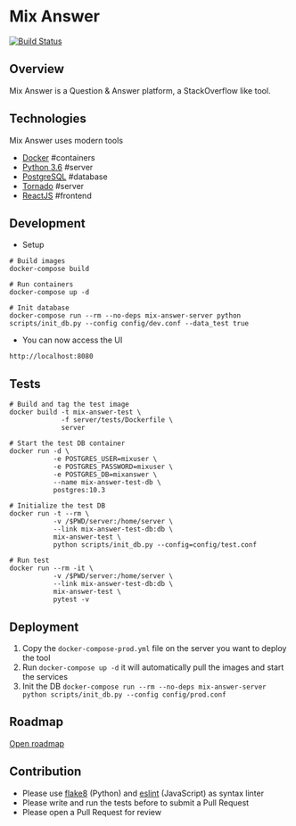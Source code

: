 # Mix Answer

[![Build Status](https://travis-ci.org/william57m/mix-answer.svg?branch=master)](https://travis-ci.org/william57m/mix-answer)


## Overview
Mix Answer is a Question & Answer platform, a StackOverflow like tool.


## Technologies
Mix Answer uses modern tools
* [Docker](https://www.docker.com/) #containers
* [Python 3.6](http://www.python.org/) #server
* [PostgreSQL](http://www.postgresql.org/) #database
* [Tornado](http://www.tornadoweb.org/en/stable/) #server
* [ReactJS](https://reactjs.org/) #frontend


## Development

- Setup
```
# Build images
docker-compose build

# Run containers
docker-compose up -d

# Init database
docker-compose run --rm --no-deps mix-answer-server python scripts/init_db.py --config config/dev.conf --data_test true
```

- You can now access the UI
```
http://localhost:8080
```

## Tests
```
# Build and tag the test image
docker build -t mix-answer-test \
             -f server/tests/Dockerfile \
             server

# Start the test DB container
docker run -d \
           -e POSTGRES_USER=mixuser \
           -e POSTGRES_PASSWORD=mixuser \
           -e POSTGRES_DB=mixanswer \
           --name mix-answer-test-db \
           postgres:10.3

# Initialize the test DB
docker run -t --rm \
           -v /$PWD/server:/home/server \
           --link mix-answer-test-db:db \
           mix-answer-test \
           python scripts/init_db.py --config=config/test.conf

# Run test
docker run --rm -it \
           -v /$PWD/server:/home/server \
           --link mix-answer-test-db:db \
           mix-answer-test \
           pytest -v
```


## Deployment
1. Copy the `docker-compose-prod.yml` file on the server you want to deploy the tool
2. Run `docker-compose up -d` it will automatically pull the images and start the services
3. Init the DB `docker-compose run --rm --no-deps mix-answer-server python scripts/init_db.py --config config/prod.conf`


## Roadmap
[Open roadmap](https://github.com/william57m/mix-answer/wiki/Roadmap)


## Contribution
- Please use [flake8](http://flake8.pycqa.org/) (Python) and [eslint](https://eslint.org/) (JavaScript) as syntax linter
- Please write and run the tests before to submit a Pull Request
- Please open a Pull Request for review

